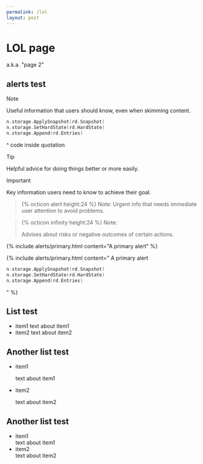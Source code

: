 ```yaml
---
permalink: /lol
layout: post
---
```


# LOL page

a.k.a. "page 2"

## alerts test

> [!NOTE]
> Useful information that users should know, even when skimming content.
> ```go
> n.storage.ApplySnapshot(rd.Snapshot)
> n.storage.SetHardState(rd.HardState)
> n.storage.Append(rd.Entries)
> ```
> ^ code inside quotation

> [!TIP]
> Helpful advice for doing things better or more easily.

> [!IMPORTANT]
> Key information users need to know to achieve their goal.

> {% octicon alert height:24 %} Note:
> Urgent info that needs immediate user attention to avoid problems.

> {% octicon infinity height:24 %} Note:
>
> Advises about risks or negative outcomes of certain actions.

{% include alerts/primary.html content="A primary alert" %}

{% include alerts/primary.html content="
A primary alert
```go
n.storage.ApplySnapshot(rd.Snapshot)
n.storage.SetHardState(rd.HardState)
n.storage.Append(rd.Entries)
```
" %}

## List test

- item1
  text about item1
- item2
  text about item2

## Another list test

- item1

  text about item1
- item2

  text about item2

## Another list test

- item1 \
  text about item1
- item2 \
  text about item2
